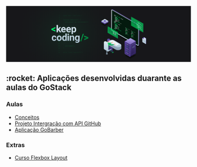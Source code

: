 <img src="https://github.com/AnaPaulaMenezes/bootcamp-gostack/blob/master/images/Wallpaper%20Bootcamp.png"/>
<h2>:rocket: Aplicações desenvolvidas duarante as aulas do GoStack</h2>

<h3>Aulas</h3>
<ul>
  <li><a href="https://github.com/AnaPaulaMenezes/bootcamp-gostack/tree/master/conceitos-dev">Conceitos</a></li>
  <li><a href="https://github.com/AnaPaulaMenezes/bootcamp-gostack/tree/master/projeto-integracao-api-github">Projeto Intergração com API GitHub</a></li>
  <li><a href="https://github.com/AnaPaulaMenezes/bootcamp-gostack/tree/master/gobarber">Aplicação GoBarber</a></li>
</ul>

<h3>Extras</h3>
<ul>
  <li><a href="https://github.com/AnaPaulaMenezes/bootcamp-gostack/tree/master/flexbox">Curso Flexbox Layout</a></li>
</ul>

